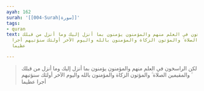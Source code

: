 ```yaml
---
ayah: 162
surah: '[[004-Surah|سورة]]'
tags:
- quran
text: لكن الراسخون في العلم منهم والمؤمنون يؤمنون بما أنزل إليك وما أنزل من قبلك ۚ
  والمقيمين الصلاة ۚ والمؤتون الزكاة والمؤمنون بالله واليوم الآخر أولئك سنؤتيهم أجرا
  عظيما

---
```

> لكن الراسخون في العلم منهم والمؤمنون يؤمنون بما أنزل إليك وما أنزل من قبلك ۚ والمقيمين الصلاة ۚ والمؤتون الزكاة والمؤمنون بالله واليوم الآخر أولئك سنؤتيهم أجرا عظيما
